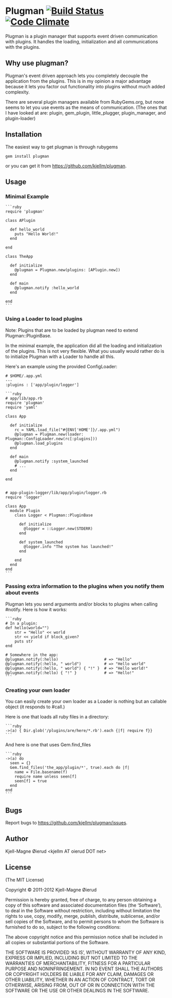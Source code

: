 Plugman [![Build Status](https://secure.travis-ci.org/kjellm/plugman.png)](http://travis-ci.org/kjellm/plugman) [![Code Climate](https://codeclimate.com/badge.png)](https://codeclimate.com/github/kjellm/plugman)
=======

Plugman is a plugin manager that supports event driven communication
with plugins. It handles the loading, initialization and all
communications with the plugins.


Why use plugman?
----------------

Plugman's event driven approach lets you completely decouple the
application from the plugins. This is in my opinion a major advantage
because it lets you factor out functionality into plugins without much
added complexity.

There are several plugin managers available from RubyGems.org, but
none seems to let you use events as the means of communication. (The
ones that I have looked at are: plugin, gem\_plugin, little\_plugger,
plugin\_manager, and plugin-loader)


Installation
------------

The easiest way to get plugman is through rubygems

    gem install plugman

or you can get it from <https://github.com/kjellm/plugman>.


Usage
-----

### Minimal Example

    ```ruby
    require 'plugman'

    class APlugin
     
      def hello_world
        puts "Hello World!"
      end
          
    end

    class TheApp

      def initialize
        @plugman = Plugman.new(plugins: [APlugin.new])
      end
      
      def main
        @plugman.notify :hello_world
      end

    end
    ```

### Using a Loader to load plugins

Note: Plugins that are to be loaded by plugman need to extend
Plugman::PluginBase.

In the minimal example, the application did all the loading and
initialization of the plugins. This is not very flexible. What you
usually would rather do is to initialize Plugman with a Loader to
handle all this.

Here's an example using the provided ConfigLoader:

    # $HOME/.app.yml
    ---
    :plugins : ['app/plugin/logger']
    
    ```ruby
    # app/lib/app.rb
    require 'plugman'
    require 'yaml'
    
    class App
    
      def initialize
        rc = YAML.load_file("#{ENV['HOME']}/.app.yml")
        @plugman = Plugman.new(loader: Plugman::ConfigLoader.new(rc[:plugins]))
        @plugman.load_plugins
      end
      
      def main
        @plugman.notify :system_launched
        # ...
      end
      
    end


    # app-plugin-logger/lib/app/plugin/logger.rb
    require 'logger'
    
    class App
      module Plugin
        class Logger < Plugman::PluginBase
        
          def initialize
            @logger = ::Logger.new(STDERR)
          end
        
          def system_launched
            @logger.info "The system has launched!"
          end
            
        end
      end
    end
    ```

### Passing extra information to the plugins when you notify them about events

Plugman lets you send arguments and/or blocks to plugins when calling #notify.
Here is how it works:

    ```ruby
    # In a plugin:
    def hello(world="")
        str = "Hello" << world
        str << yield if block_given?
        puts str
    end

    # Somewhere in the app:
    @plugman.notify(:hello)                    # => "Hello"
    @plugman.notify(:hello, " world")          # => "Hello world"
    @plugman.notify(:hello, " world") { "!" }  # => "Hello world!"
    @plugman.notify(:hello) { "!" }            # => "Hello!"
    ```

### Creating your own loader

You can easily create your own loader as a Loader is nothing but an
callable object (it responds to #call.)

Here is one that loads all ruby files in a directory:

    ```ruby
    ->(a) { Dir.glob('/plugins/are/here/*.rb').each {|f| require f}}
    ```

And here is one that uses Gem.find_files

    ```ruby
    ->(a) do
      seen = {}
      Gem.find_files('the_app/plugin/*', true).each do |f|
        name = File.basename(f)
        require name unless seen[f]
        seen[f] = true
      end
    end
    ```


Bugs
----

Report bugs to <https://github.com/kjellm/plugman/issues>.


Author
------

Kjell-Magne Øierud &lt;kjellm AT oierud DOT net&gt;

License
-------

(The MIT License)

Copyright © 2011-2012 Kjell-Magne Øierud

Permission is hereby granted, free of charge, to any person obtaining a copy of this software and
associated documentation files (the ‘Software’), to deal in the Software without restriction, including
without limitation the rights to use, copy, modify, merge, publish, distribute, sublicense, and/or sell
copies of the Software, and to permit persons to whom the Software is furnished to do so, subject to
the following conditions:

The above copyright notice and this permission notice shall be included in all copies or substantial
portions of the Software.

THE SOFTWARE IS PROVIDED ‘AS IS’, WITHOUT WARRANTY OF ANY KIND, EXPRESS OR IMPLIED, INCLUDING BUT NOT
LIMITED TO THE WARRANTIES OF MERCHANTABILITY, FITNESS FOR A PARTICULAR PURPOSE AND NONINFRINGEMENT. IN
NO EVENT SHALL THE AUTHORS OR COPYRIGHT HOLDERS BE LIABLE FOR ANY CLAIM, DAMAGES OR OTHER LIABILITY,
WHETHER IN AN ACTION OF CONTRACT, TORT OR OTHERWISE, ARISING FROM, OUT OF OR IN CONNECTION WITH THE
SOFTWARE OR THE USE OR OTHER DEALINGS IN THE SOFTWARE.

